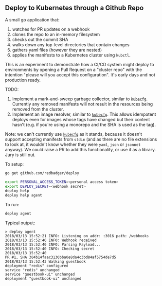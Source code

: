 ## Deploy to Kubernetes through a Github Repo

A small go application that:

1.  watches for PR updates on a webhook
1.  clones the repo to an in-memory filesystem
1.  checks out the commit SHA
1.  walks down any top-level directories that contain changes
1.  gathers yaml files (however they are nested)
1.  applies the manifests to a Kubernetes cluster using `kubctl`.

This is an experiment to demonstrate how a CI/CD system might deploy to environments by opening a Pull Request on a "cluster repo" with the intention "please will you accept this configuration". It's early days and not production ready.

TODO:

1.  Implement a mark-and-sweep garbage collector, similar to [`kubecfg`](https://github.com/ksonnet/kubecfg). Currently any removed manifests will not result in the resources being removed from the cluster.
1.  Implement an image resolver, similar to [`kubecfg`](https://github.com/ksonnet/kubecfg). This allows idempotent deploys even for images whose tags have changed but their content hasn't (e.g. if you're using a monorepo and the SHA is used as the tag).

Note: we can't currently use [`kubecfg`](https://github.com/ksonnet/kubecfg) as it stands, because it doesn't support accepting manifests from `stdin` (and as there are no file extensions to look at, it wouldn't know whether they were `yaml`, `json` or `jsonnet` anyway). We could raise a PR to add this functionality, or use it as a library. Jury is still out.

To setup:

```bash
go get github.com/redbadger/deploy

export PERSONAL_ACCESS_TOKEN=<personal access token>
export DEPLOY_SECRET=<webhook secret>
deploy help
deploy help agent
```

To run:

```bash
deploy agent
```

Typical output:

```
> deploy agent
2018/03/13 15:52:21 INFO: Listening on addr: :3016 path: /webhooks
2018/03/13 15:52:40 INFO: Webhook received
2018/03/13 15:52:40 INFO: Parsing Payload...
2018/03/13 15:52:40 INFO: Checking secret
2018/03/13 15:52:40
PR #1, SHA 304b14faac3130bba0e8da4c3bd84af5754de7d5
2018/03/13 15:52:43 Walking guestbook
deployment "redis" configured
service "redis" unchanged
service "guestbook-ui" unchanged
deployment "guestbook-ui" unchanged
```
